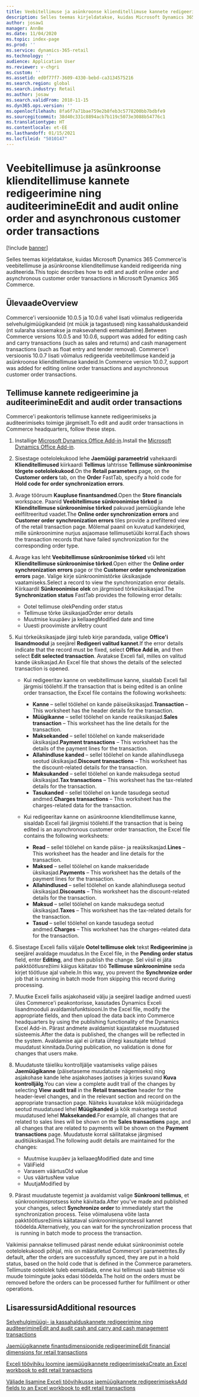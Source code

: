 ```yaml
---
title: Veebitellimuse ja asünkroonse klienditellimuse kannete redigeerimine ning auditeerimine
description: Selles teemas kirjeldatakse, kuidas Microsoft Dynamics 365 Commerce'is veebitellimuse ja asünkroonse klienditellimuse kandeid redigeerida ning auditeerida.
author: josaw1
manager: AnnBe
ms.date: 11/04/2020
ms.topic: index-page
ms.prod: ''
ms.service: dynamics-365-retail
ms.technology: ''
audience: Application User
ms.reviewer: v-chgri
ms.custom: ''
ms.assetid: ed0f77f7-3609-4330-bebd-ca3134575216
ms.search.region: global
ms.search.industry: Retail
ms.author: josaw
ms.search.validFrom: 2018-11-15
ms.dyn365.ops.version: ''
ms.openlocfilehash: 8fa6f7a71bae759e2b8feb3c5778200bb7bdbfe9
ms.sourcegitcommit: 38d40c331c8894acb7b119c5073e3088b54776c1
ms.translationtype: HT
ms.contentlocale: et-EE
ms.lasthandoff: 01/15/2021
ms.locfileid: "5010147"
---
```

# <a name="edit-and-audit-online-order-and-asynchronous-customer-order-transactions"></a><span data-ttu-id="5f63e-103">Veebitellimuse ja asünkroonse klienditellimuse kannete redigeerimine ning auditeerimine</span><span class="sxs-lookup"><span data-stu-id="5f63e-103">Edit and audit online order and asynchronous customer order transactions</span></span>

[!include [banner](../includes/banner.md)]

<span data-ttu-id="5f63e-104">Selles teemas kirjeldatakse, kuidas Microsoft Dynamics 365 Commerce'is veebitellimuse ja asünkroonse klienditellimuse kandeid redigeerida ning auditeerida.</span><span class="sxs-lookup"><span data-stu-id="5f63e-104">This topic describes how to edit and audit online order and asynchronous customer order transactions in Microsoft Dynamics 365 Commerce.</span></span>

## <a name="overview"></a><span data-ttu-id="5f63e-105">Ülevaade</span><span class="sxs-lookup"><span data-stu-id="5f63e-105">Overview</span></span>

<span data-ttu-id="5f63e-106">Commerce'i versioonide 10.0.5 ja 10.0.6 vahel lisati võimalus redigeerida selvehulgimüügikandeid (nt müük ja tagastused) ning kassahalduskandeid (nt sularaha sissemakse ja maksevahendi eemaldamine).</span><span class="sxs-lookup"><span data-stu-id="5f63e-106">Between Commerce versions 10.0.5 and 10.0.6, support was added for editing cash and carry transactions (such as sales and returns) and cash management transactions (such as float entry and tender removal).</span></span> <span data-ttu-id="5f63e-107">Commerce'i versioonis 10.0.7 lisati võimalus redigeerida veebitellimuse kandeid ja asünkroonse klienditellimuse kandeid.</span><span class="sxs-lookup"><span data-stu-id="5f63e-107">In Commerce version 10.0.7, support was added for editing online order transactions and asynchronous customer order transactions.</span></span>

## <a name="edit-and-audit-order-transactions"></a><span data-ttu-id="5f63e-108">Tellimuse kannete redigeerimine ja auditeerimine</span><span class="sxs-lookup"><span data-stu-id="5f63e-108">Edit and audit order transactions</span></span>

<span data-ttu-id="5f63e-109">Commerce'i peakontoris tellimuse kannete redigeerimiseks ja auditeerimiseks toimige järgmiselt.</span><span class="sxs-lookup"><span data-stu-id="5f63e-109">To edit and audit order transactions in Commerce headquarters, follow these steps.</span></span>

1. <span data-ttu-id="5f63e-110">Installige [Microsoft Dynamics Office Add-in](https://appsource.microsoft.com/product/office/WA104379629?tab=Overview).</span><span class="sxs-lookup"><span data-stu-id="5f63e-110">Install the [Microsoft Dynamics Office Add-in](https://appsource.microsoft.com/product/office/WA104379629?tab=Overview).</span></span>
1. <span data-ttu-id="5f63e-111">Sisestage ootelolekukood lehe **Jaemüügi parameetrid** vahekaardi **Klienditellimused** kiirkaardi **Tellimus** lahtrisse **Tellimuse sünkroonimise tõrgete ootelolekukood**.</span><span class="sxs-lookup"><span data-stu-id="5f63e-111">On the **Retail parameters** page, on the **Customer orders** tab, on the **Order** FastTab, specify a hold code for **Hold code for order synchronization errors**.</span></span>
1. <span data-ttu-id="5f63e-112">Avage tööruum **Kaupluse finantsandmed**.</span><span class="sxs-lookup"><span data-stu-id="5f63e-112">Open the **Store financials** workspace.</span></span> <span data-ttu-id="5f63e-113">Paanid **Veebitellimuse sünkroonimise tõrked** ja **Klienditellimuse sünkroonimise tõrked** pakuvad jaemüügikande lehe eelfiltreeritud vaadet.</span><span class="sxs-lookup"><span data-stu-id="5f63e-113">The **Online order synchronization errors** and **Customer order synchronization errors** tiles provide a prefiltered view of the retail transaction page.</span></span> <span data-ttu-id="5f63e-114">Mõlemal paanil on kuvatud kandekirjed, mille sünkroonimine nurjus asjaomase tellimusetüübi korral.</span><span class="sxs-lookup"><span data-stu-id="5f63e-114">Each shows the transaction records that have failed synchronization for the corresponding order type.</span></span>
1. <span data-ttu-id="5f63e-115">Avage kas leht **Veebitellimuse sünkroonimise tõrked** või leht **Klienditellimuse sünkroonimise tõrked**.</span><span class="sxs-lookup"><span data-stu-id="5f63e-115">Open either the **Online order synchronization errors** page or the **Customer order synchronization errors** page.</span></span> <span data-ttu-id="5f63e-116">Valige kirje sünkroonimistõrke üksikasjade vaatamiseks.</span><span class="sxs-lookup"><span data-stu-id="5f63e-116">Select a record to view the synchronization error details.</span></span> <span data-ttu-id="5f63e-117">Kiirkaardil **Sünkroonimise olek** on järgmised tõrkeüksikasjad.</span><span class="sxs-lookup"><span data-stu-id="5f63e-117">The **Synchronization status** FastTab provides the following error details:</span></span>

    - <span data-ttu-id="5f63e-118">Ootel tellimuse olek</span><span class="sxs-lookup"><span data-stu-id="5f63e-118">Pending order status</span></span>
    - <span data-ttu-id="5f63e-119">Tellimuse tõrke üksikasjad</span><span class="sxs-lookup"><span data-stu-id="5f63e-119">Order error details</span></span>
    - <span data-ttu-id="5f63e-120">Muutmise kuupäev ja kellaaeg</span><span class="sxs-lookup"><span data-stu-id="5f63e-120">Modified date and time</span></span>
    - <span data-ttu-id="5f63e-121">Uuesti proovimiste arv</span><span class="sxs-lookup"><span data-stu-id="5f63e-121">Retry count</span></span>

1. <span data-ttu-id="5f63e-122">Kui tõrkeüksikasjade järgi tuleb kirje parandada, valige **Office'i lisandmoodul** ja seejärel **Redigeeri valitud kannet**.</span><span class="sxs-lookup"><span data-stu-id="5f63e-122">If the error details indicate that the record must be fixed, select **Office Add in**, and then select **Edit selected transaction**.</span></span> <span data-ttu-id="5f63e-123">Avatakse Exceli fail, milles on valitud kande üksikasjad.</span><span class="sxs-lookup"><span data-stu-id="5f63e-123">An Excel file that shows the details of the selected transaction is opened.</span></span>

    - <span data-ttu-id="5f63e-124">Kui redigeeritav kanne on veebitellimuse kanne, sisaldab Exceli fail järgmisi töölehti.</span><span class="sxs-lookup"><span data-stu-id="5f63e-124">If the transaction that is being edited is an online order transaction, the Excel file contains the following worksheets:</span></span>

        - <span data-ttu-id="5f63e-125">**Kanne** – sellel töölehel on kande päiseüksikasjad.</span><span class="sxs-lookup"><span data-stu-id="5f63e-125">**Transaction** – This worksheet has the header details for the transaction.</span></span>
        - <span data-ttu-id="5f63e-126">**Müügikanne** – sellel töölehel on kande reaüksikasjad.</span><span class="sxs-lookup"><span data-stu-id="5f63e-126">**Sales transaction** – This worksheet has the line details for the transaction.</span></span>
        - <span data-ttu-id="5f63e-127">**Maksekanded** – sellel töölehel on kande makseridade üksikasjad.</span><span class="sxs-lookup"><span data-stu-id="5f63e-127">**Payment transactions** – This worksheet has the details of the payment lines for the transaction.</span></span>
        - <span data-ttu-id="5f63e-128">**Allahindluse kanded** – sellel töölehel on kande allahindlusega seotud üksikasjad.</span><span class="sxs-lookup"><span data-stu-id="5f63e-128">**Discount transactions** – This worksheet has the discount-related details for the transaction.</span></span>
        - <span data-ttu-id="5f63e-129">**Maksukanded** – sellel töölehel on kande maksudega seotud üksikasjad.</span><span class="sxs-lookup"><span data-stu-id="5f63e-129">**Tax transactions** – This worksheet has the tax-related details for the transaction.</span></span>
        - <span data-ttu-id="5f63e-130">**Tasukanded** – sellel töölehel on kande tasudega seotud andmed.</span><span class="sxs-lookup"><span data-stu-id="5f63e-130">**Charges transactions** – This worksheet has the charges-related data for the transaction.</span></span>

    - <span data-ttu-id="5f63e-131">Kui redigeeritav kanne on asünkroonne klienditellimuse kanne, sisaldab Exceli fail järgmisi töölehti.</span><span class="sxs-lookup"><span data-stu-id="5f63e-131">If the transaction that is being edited is an asynchronous customer order transaction, the Excel file contains the following worksheets:</span></span>

        - <span data-ttu-id="5f63e-132">**Read** – sellel töölehel on kande päise- ja reaüksikasjad.</span><span class="sxs-lookup"><span data-stu-id="5f63e-132">**Lines** – This worksheet has the header and line details for the transaction.</span></span>
        - <span data-ttu-id="5f63e-133">**Maksed** – sellel töölehel on kande makseridade üksikasjad.</span><span class="sxs-lookup"><span data-stu-id="5f63e-133">**Payments** – This worksheet has the details of the payment lines for the transaction.</span></span>
        - <span data-ttu-id="5f63e-134">**Allahindlused** – sellel töölehel on kande allahindlusega seotud üksikasjad.</span><span class="sxs-lookup"><span data-stu-id="5f63e-134">**Discounts** – This worksheet has the discount-related details for the transaction.</span></span>
        - <span data-ttu-id="5f63e-135">**Maksud** – sellel töölehel on kande maksudega seotud üksikasjad.</span><span class="sxs-lookup"><span data-stu-id="5f63e-135">**Taxes** – This worksheet has the tax-related details for the transaction.</span></span>
        - <span data-ttu-id="5f63e-136">**Tasud** – sellel töölehel on kande tasudega seotud andmed.</span><span class="sxs-lookup"><span data-stu-id="5f63e-136">**Charges** – This worksheet has the charges-related data for the transaction.</span></span>

1. <span data-ttu-id="5f63e-137">Sisestage Exceli failis väljale **Ootel tellimuse olek** tekst **Redigeerimine** ja seejärel avaldage muudatus.</span><span class="sxs-lookup"><span data-stu-id="5f63e-137">In the Excel file, in the **Pending order status** field, enter **Editing**, and then publish the change.</span></span> <span data-ttu-id="5f63e-138">Sel viisil ei jäta pakktöötlusrežiimi käigus käitatav töö **Tellimuse sünkroonimine** seda kirjet töötluse ajal vahele.</span><span class="sxs-lookup"><span data-stu-id="5f63e-138">In this way, you prevent the **Synchronize order** job that is running in batch mode from skipping this record during processing.</span></span>
1. <span data-ttu-id="5f63e-139">Muutke Exceli failis asjakohaseid välju ja seejärel laadige andmed uuesti üles Commerce'i peakontorisse, kasutades Dynamics Exceli lisandmooduli avaldamisfunktsiooni.</span><span class="sxs-lookup"><span data-stu-id="5f63e-139">In the Excel file, modify the appropriate fields, and then upload the data back into Commerce headquarters by using the publishing functionality of the Dynamics Excel Add-in.</span></span> <span data-ttu-id="5f63e-140">Pärast andmete avaldamist kajastatakse muudatused süsteemis.</span><span class="sxs-lookup"><span data-stu-id="5f63e-140">After the data is published, the changes will be reflected in the system.</span></span> <span data-ttu-id="5f63e-141">Avaldamise ajal ei üritata ühtegi kasutajate tehtud muudatust kinnitada.</span><span class="sxs-lookup"><span data-stu-id="5f63e-141">During publication, no validation is done for changes that users make.</span></span>
1. <span data-ttu-id="5f63e-142">Muudatuste täieliku kontrolljälje vaatamiseks valige päises **Jaemüügikanne** (päisetaseme muudatuste nägemiseks) ning asjakohase kande lehe asjakohases jaotises ja kirjes suvand **Kuva kontrolljälg**.</span><span class="sxs-lookup"><span data-stu-id="5f63e-142">You can view a complete audit trail of the changes by selecting **View audit trail** in the **Retail transaction** header for the header-level changes, and in the relevant section and record on the appropriate transaction page.</span></span> <span data-ttu-id="5f63e-143">Näiteks kuvatakse kõik müügiridadega seotud muudatused lehel **Müügikanded** ja kõik maksetega seotud muudatused lehel **Maksekanded**.</span><span class="sxs-lookup"><span data-stu-id="5f63e-143">For example, all changes that are related to sales lines will be shown on the **Sales transactions** page, and all changes that are related to payments will be shown on the **Payment transactions** page.</span></span> <span data-ttu-id="5f63e-144">Muudatuste korral säilitatakse järgmised auditiüksikasjad.</span><span class="sxs-lookup"><span data-stu-id="5f63e-144">The following audit details are maintained for the changes:</span></span>

    - <span data-ttu-id="5f63e-145">Muutmise kuupäev ja kellaaeg</span><span class="sxs-lookup"><span data-stu-id="5f63e-145">Modified date and time</span></span>
    - <span data-ttu-id="5f63e-146">Väli</span><span class="sxs-lookup"><span data-stu-id="5f63e-146">Field</span></span>
    - <span data-ttu-id="5f63e-147">Varasem väärtus</span><span class="sxs-lookup"><span data-stu-id="5f63e-147">Old value</span></span>
    - <span data-ttu-id="5f63e-148">Uus väärtus</span><span class="sxs-lookup"><span data-stu-id="5f63e-148">New value</span></span>
    - <span data-ttu-id="5f63e-149">Muutja</span><span class="sxs-lookup"><span data-stu-id="5f63e-149">Modified by</span></span>

1. <span data-ttu-id="5f63e-150">Pärast muudatuste tegemist ja avaldamist valige **Sünkrooni tellimus**, et sünkroonimisprotsess kohe käivitada.</span><span class="sxs-lookup"><span data-stu-id="5f63e-150">After you've made and published your changes, select **Synchronize order** to immediately start the synchronization process.</span></span> <span data-ttu-id="5f63e-151">Teise võimalusena võite lasta pakktöötlusrežiimis käitataval sünkroonimisprotsessil kannet töödelda.</span><span class="sxs-lookup"><span data-stu-id="5f63e-151">Alternatively, you can wait for the synchronization process that is running in batch mode to process the transaction.</span></span>

<span data-ttu-id="5f63e-152">Vaikimisi pannakse tellimused pärast nende edukat sünkroonimist ootele ootelolekukoodi põhjal, mis on määratletud Commerce'i parameetrites.</span><span class="sxs-lookup"><span data-stu-id="5f63e-152">By default, after the orders are successfully synced, they are put in a hold status, based on the hold code that is defined in the Commerce parameters.</span></span> <span data-ttu-id="5f63e-153">Tellimuste ootelolek tuleb eemaldada, enne kui tellimusi saab täitmise või muude toimingute jaoks edasi töödelda.</span><span class="sxs-lookup"><span data-stu-id="5f63e-153">The hold on the orders must be removed before the orders can be processed further for fulfillment or other operations.</span></span>

## <a name="additional-resources"></a><span data-ttu-id="5f63e-154">Lisaressursid</span><span class="sxs-lookup"><span data-stu-id="5f63e-154">Additional resources</span></span>

[<span data-ttu-id="5f63e-155">Selvehulgimüügi- ja kassahalduskannete redigeerimine ning auditeerimine</span><span class="sxs-lookup"><span data-stu-id="5f63e-155">Edit and audit cash and carry and cash management transactions</span></span>](edit-cash-trans.md)

[<span data-ttu-id="5f63e-156">Jaemüügikannete finantsdimensioonide redigeerimine</span><span class="sxs-lookup"><span data-stu-id="5f63e-156">Edit financial dimensions for retail transactions</span></span>](edit-financial-dim.md)

[<span data-ttu-id="5f63e-157">Exceli töövihiku loomine jaemüügikannete redigeerimiseks</span><span class="sxs-lookup"><span data-stu-id="5f63e-157">Create an Excel workbook to edit retail transactions</span></span>](create-excel-edit.md)

[<span data-ttu-id="5f63e-158">Väljade lisamine Exceli töövihikusse jaemüügikannete redigeerimiseks</span><span class="sxs-lookup"><span data-stu-id="5f63e-158">Add fields to an Excel workbook to edit retail transactions</span></span>](add-fields-excel.md)
